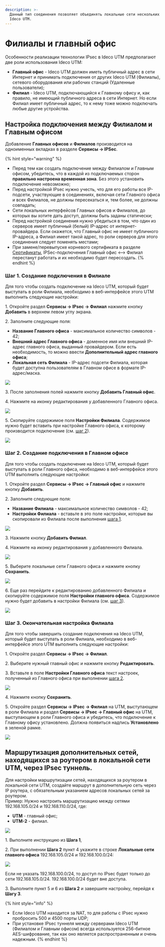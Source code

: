 ```yaml
---
description: >-
  Данный тип соединения позволяет объединять локальные сети нескольких серверов
  Ideco UTM.
---
```


# Филиалы и главный офис

Особенности реализации технологии IPsec в Ideco UTM предполагают две роли использования Ideco UTM:

* **Главный офис** - Ideco UTM должен иметь публичный адрес в сети Интернет и принимать подключения от других Ideco UTM (Филиалы), сетевого оборудования или рабочих станций (Удаленные пользователи);
* **Филиал** - Ideco UTM, подключающийся к Главному офису и, как правило, не имеющий публичного адреса в сети Интернет. Но если Филиал имеет публичный адрес, то к нему тоже можно подключать любые другие устройства.

## Настройка подключения между Филиалом и Главным офисом

Добавление **Главных офисов** и **Филиалов** производится на одноименных вкладках в разделе **Сервисы -> IPSec**.

{% hint style="warning" %}
* Перед тем как создать подключение между Филиалом и Главным офисом, убедитесь, что в каждой из подключаемых сторон **правильно настроена временная зона**. Без этого установить подключение невозможно;
* Перед настройкой IPsec нужно учесть, что для его работы все IP-подсети, участвующие в соединениях, включая сети Главного офиса и всех Филиалов, не должны пересекаться и, тем более, не должны совпадать;
* Сети локальных интерфейсов Главных офисов и Филиалов, до которых вы хотите дать доступ, должны быть заданы статически;
* Перед настройкой соединения нужно убедиться в том, что один из серверов имеет публичный (белый) IP-адрес от интернет-провайдера. Если окажется, что Главный офис не имеет публичного IP-адреса, а Филиал имеет такой адрес, то роли серверов для этого соединения следует поменять местами;
* При замене/перевыпуске корневого сертификата в разделе [Сертификаты](../certificates/), IPSec-подключения Главный офис <–> Филиал перестанут работать и их необходимо будет пересоздать.
{% endhint %}

### Шаг 1. Создание подключения в Филиале

Для того чтобы создать подключение на Ideco UTM, который будет выступать в роли Филиала, необходимо в веб-интерфейсе этого UTM выполнить следующие настройки:

1\. Откройте раздел **Сервисы -> IPsec -> Филиал** нажмите кнопку **Добавить** в верхнем левом углу экрана.

2\. Заполните следующие поля:

* **Название Главного офиса** - максимальное количество символов - 42;
* **Внешний адрес Главного офиса** - доменное имя или внешний IP-адрес главного офиса, выданный провайдером. Если есть необходимость, то можно ввести **Дополнительный адрес главного офиса**;
* **Локальная сеть Филиала** - IP-адрес подсети Филиала, которая будет доступна пользователям в Главном офисе в формате IP-адрес/маска.

![](../../../.gitbook/assets/ipsec-step1.png)

3\. После заполнения полей нажмите кнопку **Добавить Главный офис**.

4\. Нажмите на иконку редактирования у добавленного Главного офиса.

![](../../../.gitbook/assets/ipsec-step2.png)

5\. Скопируйте содержимое поля **Настройки Филиала**. Содержимое нужно будет вставить при настройке Главного офиса, к которому производится подключение (см. [шаг 2](branch-office-and-main-office.md#shag-2-sozdanie-podklyucheniya-v-glavnom-ofise)).

![](<../../../.gitbook/assets/ipsec-step3 (1).png>)

### Шаг 2. Создание подключения в Главном офисе

Для того чтобы создать подключение на Ideco UTM, который будет выступать в роли Главного офиса, необходимо в веб-интерфейсе этого UTM выполнить следующие настройки:

1\. Откройте раздел **Сервисы -> IPsec -> Главный офис** и нажмите кнопку **Добавить**.

2\. Заполните следующие поля:

* **Название Филиала** - максимальное количество символов - 42;
* **Настройки Филиала** - вставьте в это поле настройки, которые вы скопировали из Филиала после выполнения [шага 1](branch-office-and-main-office.md#shag-1.-sozdanie-podklyucheniya-v-filiale).

![](<../../../.gitbook/assets/ipsec-step4 (1).png>)

3\. Нажмите кнопку **Добавить Филиал**.

4\. Нажмите на иконку редактирования у добавленного Филиала.

![](<../../../.gitbook/assets/ipsec-step5 (1).png>)

5\. Выберите локальные сети Главного офиса и нажмите кнопку **Сохранить**.

![](<../../../.gitbook/assets/ipsec-step6 (1).png>)

6\. Еще раз перейдите к редактированию добавленного Филиала и скопируйте содержимое поля **Настройки главного офиса**. Содержимое нужно будет добавить в настройки Филиала (см. [шаг 3](branch-office-and-main-office.md#shag-3.-okonchatelnaya-nastroika-filiala)).

![](<../../../.gitbook/assets/ipsec-step7 (1).png>)

### Шаг 3. Окончательная настройка Филиала

Для того чтобы завершить создание подключения на Ideco UTM, который будет выступать в роли Филиала, необходимо в веб-интерфейсе этого UTM выполнить следующие настройки:

1\. Откройте раздел **Сервисы -> IPsec -> Филиал**.

2\. Выберите нужный главный офис и нажмите кнопку **Редактировать**.

3\. Вставьте в поле **Настройки Главного офиса** текст настроек, полученный из Главного офиса при выполнении [шага 2](branch-office-and-main-office.md#shag-2.-sozdanie-podklyucheniya-v-glavnom-ofise).

![](<../../../.gitbook/assets/ipsec-step8 (1).png>)

4\. Нажмите кнопку **Сохранить**.

5\. Откройте раздел **Сервисы -> IPsec -> Филиал** на UTM, выступающем в роли Филиала и раздел **Сервисы -> IPsec -> Главный офис** на UTM, выступающем в роли Главного офиса и убедитесь, что подключение к Главному офису установлено. Должна появиться надпись **Установлено** в зеленой рамке.

![](<../../../.gitbook/assets/ipsec-step9 (1).png>)

## Маршрутизация дополнительных сетей, находящихся за роутером в локальной сети UTM, через IPsec туннель.

Для настройки маршрутизации сетей, находящихся за роутером в локальной сети UTM, создайте маршрут в дополнительную сеть через IP роутера, с обязательным указанием адресов локальных сетей за роутером. \
Пример: Нужно настроить маршрутизацию между сетями 192.168.105.0/24 и 192.168.110.0/24, где: 
* **UTM** - главный офис;
* **UTM-2** - филиал.

![](../../../.gitbook/assets/ipsec-step10.png)
 
1\. Выполните инструкцию из **Шага 1**, 

2\. При выполнении **Шага 2** пункт 4 укажите в строке **Локальные сети главного офиса** 192.168.105.0/24 и 192.168.100.0/24:

![](../../../.gitbook/assets/ipsec-step11.png)

Если не указать 192.168.100.0/24, то доступ по IPsec будет только до сети 192.168.105.0/24. 192.168.100.0/24 будет вне доступа.

3\. Выполните пункт 5 и 6 из **Шага 2** и завершите настройку, перейдя к **Шагу 3**.

{% hint style="info" %}
* Если Ideco UTM находится за NAT, то для работы с IPsec нужно пробросить 500 и 4500 порты UDP;
* При установке IPsec туннеля между серверами Ideco UTM (Филиалом и Главным офисом) всегда используется 256-битное AES-шифрование, так как оно является распространенным и очень надежным.
{% endhint %}
